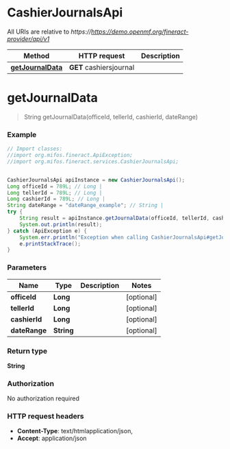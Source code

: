 # CashierJournalsApi

All URIs are relative to *https://https://demo.openmf.org/fineract-provider/api/v1*

Method | HTTP request | Description
------------- | ------------- | -------------
[**getJournalData**](CashierJournalsApi.md#getJournalData) | **GET** cashiersjournal | 


<a name="getJournalData"></a>
# **getJournalData**
> String getJournalData(officeId, tellerId, cashierId, dateRange)



### Example
```java
// Import classes:
//import org.mifos.fineract.ApiException;
//import org.mifos.fineract.services.CashierJournalsApi;


CashierJournalsApi apiInstance = new CashierJournalsApi();
Long officeId = 789L; // Long | 
Long tellerId = 789L; // Long | 
Long cashierId = 789L; // Long | 
String dateRange = "dateRange_example"; // String | 
try {
    String result = apiInstance.getJournalData(officeId, tellerId, cashierId, dateRange);
    System.out.println(result);
} catch (ApiException e) {
    System.err.println("Exception when calling CashierJournalsApi#getJournalData");
    e.printStackTrace();
}
```

### Parameters

Name | Type | Description  | Notes
------------- | ------------- | ------------- | -------------
 **officeId** | **Long**|  | [optional]
 **tellerId** | **Long**|  | [optional]
 **cashierId** | **Long**|  | [optional]
 **dateRange** | **String**|  | [optional]

### Return type

**String**

### Authorization

No authorization required

### HTTP request headers

 - **Content-Type**: text/htmlapplication/json, 
 - **Accept**: application/json

